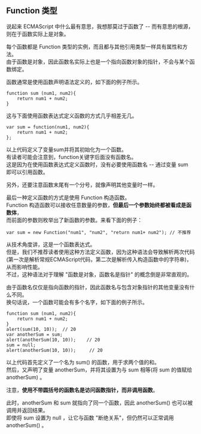 ## Function 类型

说起来 ECMAScript 中什么最有意思，我想那莫过于函数了 -- 而有意思的根源，则在于<red>函数实际上是对象</red>。

每个函数都是 Function 类型的实例，而且都与其他引用类型一样具有属性和方法。  
由于函数是对象，因此函数名实际上也是一个指向函数对象的指针，不会与某个函数绑定。  

函数通常是使用<red>函数声明</red>语法定义的，如下面的例子所示。

	function sum (num1, num2){
    	return num1 + num2;
    }

这与下面使用<red>函数表达式</red>定义函数的方式几乎相差无几。

	var sum = function(num1, num2){
    	return num1 + num2;
    };

以上代码定义了变量sum并将其初始化为一个函数。  
有读者可能会注意到，function关键字后面没有函数名。  
这是因为在使用函数表达式定义函数时，没有必要使用函数名 -- 通过变量 sum 即可以引用函数。  

另外，还要注意函数末尾有一个分号，就像声明其他变量时一样。  

最后一种定义函数的方式是使用 Function 构造函数。  
Function 构造函数可以接收任意数量的参数，**但最后一个参数始终都被看成是函数体**，  
而前面的参数则枚举出了新函数的参数。来看下面的例子：  
	
	var sum = new Function("num1", "num2", "return num1+ num2"); // 不推荐

从技术角度讲，这是一个函数表达式。  
但是，我们不推荐读者使用这种方法定义函数，因为这种语法会导致解析两次代码  
(第一次是解析常规ECMAScript代码，第二次是解析传入构造函数中的字符串)，从而影响性能。  
不过，这种语法对于理解 "函数是对象，函数名是指针" 的概念倒是非常直观的。
    
由于函数名仅仅是指向函数的指针，因此函数名与包含对象指针的其他变量没有什么不同。  
换句话说，一个函数可能会有多个名字，如下面的例子所示。  

	function sum (num1, num2){
    	return num1 + num2;
    }
    alert(sum(10, 10));  // 20
    var anotherSum = sum;
    alert(anotherSum(10, 10));    // 20
    sum = null;
    alert(anotherSum(10, 10));     // 20

以上代码首先定义了一个名为 sum() 的函数，用于求两个值的和。  
然后，又声明了变量 anotherSum，并将其设置为与 sum 相等(将 sum 的值赋给 anotherSum) 。  

注意，**使用不带圆括号的函数名是访问函数指针，而非调用函数**。  

此时，anotherSum 和 sum 就指向了同一个函数，因此 anotherSum() 也可以被调用并返回结果。  
即使将 sum 设置为 null ，让它与函数 "断绝关系"，但仍然可以正常调用 anotherSum() 。

